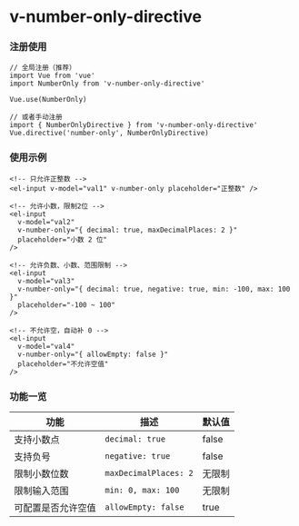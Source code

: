 # v-number-only-directive

### 注册使用
```
// 全局注册（推荐）
import Vue from 'vue'
import NumberOnly from 'v-number-only-directive'

Vue.use(NumberOnly)

// 或者手动注册
import { NumberOnlyDirective } from 'v-number-only-directive'
Vue.directive('number-only', NumberOnlyDirective)

```

### 使用示例
```
<!-- 只允许正整数 -->
<el-input v-model="val1" v-number-only placeholder="正整数" />

<!-- 允许小数，限制2位 -->
<el-input
  v-model="val2"
  v-number-only="{ decimal: true, maxDecimalPlaces: 2 }"
  placeholder="小数 2 位"
/>

<!-- 允许负数、小数、范围限制 -->
<el-input
  v-model="val3"
  v-number-only="{ decimal: true, negative: true, min: -100, max: 100 }"
  placeholder="-100 ~ 100"
/>

<!-- 不允许空，自动补 0 -->
<el-input
  v-model="val4"
  v-number-only="{ allowEmpty: false }"
  placeholder="不允许空值"
/>
```

### 功能一览
| 功能        | 描述                    |默认值                    |
| --------- | --------------------- |--------------------- |
| 支持小数点     | `decimal: true`       |  false       |
| 支持负号      | `negative: true`      | false       |
| 限制小数位数    | `maxDecimalPlaces: 2` | 无限制       |
| 限制输入范围    | `min: 0, max: 100`    | 无限制       |
| 可配置是否允许空值 | `allowEmpty: false`   | true       |

